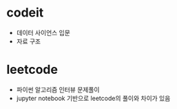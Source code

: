 # codeit
- 데이터 사이언스 입문
- 자료 구조

# leetcode
- 파이썬 알고리즘 인터뷰 문제풀이
- jupyter notebook 기반으로 leetcode의 풀이와 차이가 있음
